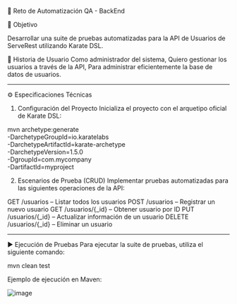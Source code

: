 🧪 Reto de Automatización QA - BackEnd


🎯 Objetivo

Desarrollar una suite de pruebas automatizadas para la API de Usuarios de ServeRest utilizando Karate DSL.

📖 Historia de Usuario
Como administrador del sistema,
Quiero gestionar los usuarios a través de la API,
Para administrar eficientemente la base de datos de usuarios.

__________________________________________________________________________________________________________________

⚙️ Especificaciones Técnicas
1. Configuración del Proyecto
Inicializa el proyecto con el arquetipo oficial de Karate DSL:

mvn archetype:generate \
  -DarchetypeGroupId=io.karatelabs \
  -DarchetypeArtifactId=karate-archetype \
  -DarchetypeVersion=1.5.0 \
  -DgroupId=com.mycompany \
  -DartifactId=myproject

2. Escenarios de Prueba (CRUD)
Implementar pruebas automatizadas para las siguientes operaciones de la API:

GET /usuarios – Listar todos los usuarios
POST /usuarios – Registrar un nuevo usuario
GET /usuarios/{_id} – Obtener usuario por ID
PUT /usuarios/{_id} – Actualizar información de un usuario
DELETE /usuarios/{_id} – Eliminar un usuario

__________________________________________________________________________________________________________________

▶️ Ejecución de Pruebas
Para ejecutar la suite de pruebas, utiliza el siguiente comando:

mvn clean test

Ejemplo de ejecución en Maven:

![image](https://github.com/user-attachments/assets/58b8a157-92ba-427d-b845-ccacb7ec1157)
